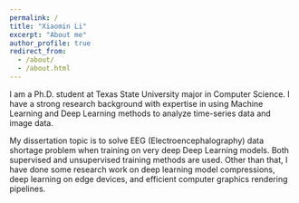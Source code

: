 ```yaml
---
permalink: /
title: "Xiaomin Li"
excerpt: "About me"
author_profile: true
redirect_from: 
  - /about/
  - /about.html
---
```


I am a Ph.D. student at Texas State University major in Computer Science. I have a strong research background with expertise in using Machine Learning and Deep Learning methods to analyze time-series data and image data.

My dissertation topic is to solve EEG (Electroencephalography) data shortage problem when training on very deep Deep Learning models. Both supervised and unsupervised training methods are used. Other than that, I have done some research work on deep learning model compressions, deep learning on edge devices, and efficient computer graphics rendering pipelines.